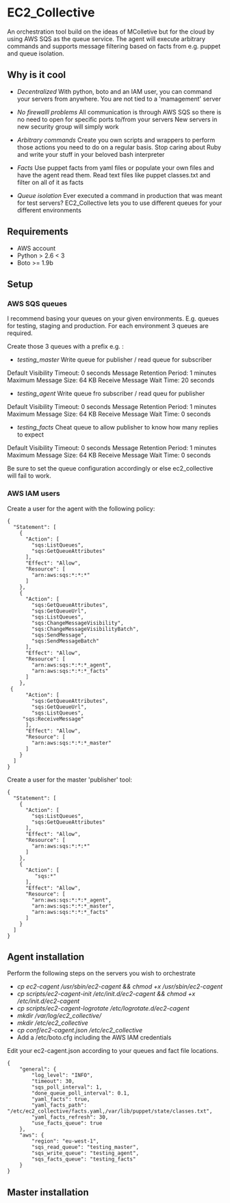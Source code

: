 EC2_Collective
======

An orchestration tool build on the ideas of MColletive but for the cloud by using AWS SQS as the queue service. 
The agent will execute arbitrary commands and supports message filtering based on facts from e.g. puppet and queue isolation.

Why is it cool
--------

- *Decentralized*
  With python, boto and an IAM user, you can command your servers from anywhere. You are not tied to a 'mamagement' server

- *No firewalll problems*
  All communication is through AWS SQS so there is no need to open for specific ports to/from your servers
  New servers in new security group will simply work

- *Arbitrary commands*
  Create you own scripts and wrappers to perform those actions you need to do on a regular basis. Stop caring about Ruby and write your stuff in your beloved bash interpreter

- *Facts*
  Use puppet facts from yaml files or populate your own files and have the agent read them. Read text files like puppet classes.txt and filter on all of it as facts

- *Queue isolation*
  Ever executed a command in production that was meant for test servers? EC2_Collective lets you to use different queues for your different environments


Requirements
--------
* AWS account
* Python > 2.6 < 3
* Boto >= 1.9b

Setup
--------

### AWS SQS queues

I recommend basing your queues on your given environments. E.g. queues for testing, staging and production. For each environment 3 queues are required. 

Create those 3 queues with a prefix e.g. :

- *testing_master* Write queue for publisher / read queue for subscriber

Default Visibility Timeout: 0 seconds
Message Retention Period: 1 minutes
Maximum Message Size: 64 KB
Receive Message Wait Time: 20 seconds

- *testing_agent* Write queue fro subscriber / read queu for publisher

Default Visibility Timeout: 0 seconds
Message Retention Period: 1 minutes
Maximum Message Size: 64 KB
Receive Message Wait Time: 0 seconds

- *testing_facts* Cheat queue to allow publisher to know how many replies to expect

Default Visibility Timeout: 0 seconds
Message Retention Period: 1 minutes
Maximum Message Size: 64 KB
Receive Message Wait Time: 0 seconds

Be sure to set the queue configuration accordingly or else ec2_collective will fail to work.

### AWS IAM users

Create a user for the agent with the following policy:

    {
      "Statement": [
        {
          "Action": [
            "sqs:ListQueues",
            "sqs:GetQueueAttributes"
          ],
          "Effect": "Allow",
          "Resource": [
            "arn:aws:sqs:*:*:*"
          ]
        },
        {
          "Action": [
            "sqs:GetQueueAttributes",
            "sqs:GetQueueUrl",
            "sqs:ListQueues",      
            "sqs:ChangeMessageVisibility",
            "sqs:ChangeMessageVisibilityBatch",
            "sqs:SendMessage",
            "sqs:SendMessageBatch"
          ],
          "Effect": "Allow",
          "Resource": [
            "arn:aws:sqs:*:*:*_agent",
            "arn:aws:sqs:*:*:*_facts"
          ]
        },
     {
          "Action": [
            "sqs:GetQueueAttributes",
            "sqs:GetQueueUrl",
            "sqs:ListQueues",
         "sqs:ReceiveMessage"
          ],
          "Effect": "Allow",
          "Resource": [
            "arn:aws:sqs:*:*:*_master"
          ]
        }
      ]
    }

Create a user for the master 'publisher' tool:

    {
      "Statement": [
        {
          "Action": [
            "sqs:ListQueues",
            "sqs:GetQueueAttributes"
          ],
          "Effect": "Allow",
          "Resource": [
            "arn:aws:sqs:*:*:*"
          ]
        },
        {
          "Action": [
             "sqs:*"
          ],
          "Effect": "Allow",
          "Resource": [
            "arn:aws:sqs:*:*:*_agent",
            "arn:aws:sqs:*:*:*_master",
            "arn:aws:sqs:*:*:*_facts"
          ]
        }
      ]
    }

Agent installation
-------

Perform the following steps on the servers you wish to orchestrate

- *cp ec2-cagent /usr/sbin/ec2-cagent && chmod +x /usr/sbin/ec2-cagent*
- *cp scripts/ec2-cagent-init /etc/init.d/ec2-cagent && chmod +x /etc/init.d/ec2-cagent*
- *cp scripts/ec2-cagent-logrotate /etc/logrotate.d/ec2-cagent*
- *mkdir /var/log/ec2_collective/*
- *mkdir /etc/ec2_collective*
- *cp conf/ec2-cagent.json /etc/ec2_collective*
- Add a /etc/boto.cfg including the AWS IAM credentials

Edit your ec2-cagent.json according to your queues and fact file locations.

    { 
        "general": {
            "log_level": "INFO",
            "timeout": 30,
            "sqs_poll_interval": 1,
            "done_queue_poll_interval": 0.1,
            "yaml_facts": true,
            "yaml_facts_path": "/etc/ec2_collective/facts.yaml,/var/lib/puppet/state/classes.txt",
            "yaml_facts_refresh": 30,
            "use_facts_queue": true
        },
        "aws": {
            "region": "eu-west-1",
            "sqs_read_queue": "testing_master",
            "sqs_write_queue": "testing_agent",
            "sqs_facts_queue": "testing_facts"
        }
    }

Master installation
-------
